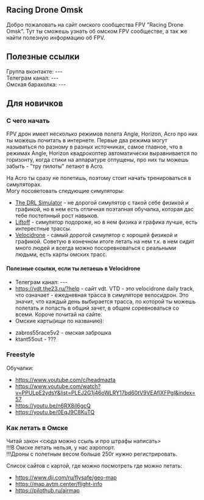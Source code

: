 ## Racing Drone Omsk
Добро пожаловать на сайт омского сообщества FPV "Racing Drone Omsk".
Тут ты сможешь узнать об омском FPV сообществе, а так же найти полезную информацию об FPV.

## Полезные ссылки
Группа вконтакте: ---  
Телеграм канал: ---  
Омская барахолка: ---  

## Для новичков

### С чего начать

FPV дрон имеет несколько режимов полета Angle, Horizon, Acro про них ты можешь почитать в интернете. Первые два режима могут называться по разному в разных источниках, самое главное, что в режимах Angle, Horizon квадрокоптер автоматически выравнивается по горизонту, когда стики на аппаратуре отпущены, про них ты можешь забыть - "тру пилоты" летают в Acro.

На Acro ты сразу не полетишь, поэтому стоит начать тренироваться в симуляторах.  
Могу посоветовать следующие симуляторы:
- [The DRL Simulator](https://store.steampowered.com/app/641780/The_Drone_Racing_League_Simulator) - не дорогой симулятор с такой себе физикой и графикой, но в нем есть отличная поэтапная обучалка, которая дас тебе постепнный рост навыков.  
- [Liftoff](https://store.steampowered.com/app/410340/Liftoff_FPV_Drone_Racing/) - симулятор подороже, но в нем физика и графика лучше, есть интерестные трассы. 
- [Velocidrone](https://velocidrone.com/shop) - самый дорогой симулятор с хорошей физикой и графикой. Советую в конечном итоге летать на нем т.к. в нем сидит много людей и всегда можно посоревноваться с реальными людьми, есть карты омских трасс.

#### Полезные ссылки, если ты летаешь в Velocidrone
- Телеграм канал: ---
- https://vdt.the23.ru/?help - сайт vdt. VTD - это velocidrone daily track, что означает - ежедневная трасса в симуляторе велосидрон. Это значит, что каждый день выбирается трасса, по которой ты можешь полетать и попасть в общий зачет, в общем соревноваться со всеми. Короче почитай на сайте.
- Омские карты(ищи по названию):
* zabros55race5v2 - омская заброшка
* ktant55out - ???

### Freestyle
Обучалки:
- https://www.youtube.com/c/headmazta
- https://www.youtube.com/watch?v=PPULpE2ydsY&list=PLEJ2G1j46oWLRY17bd60tV9VEAflXFPgl&index=57
- https://youtu.be/n6RX8iI6gcQ
- https://youtu.be/0EqJ9C8KuTQ

### Как летать в Омске
Читай закон <сюда можно ссыль и про штрафы написать>    
!!!В Омске летать нельзя, у нас аэропорт.  
!!!Дроны с полетным весом больше 250г нужно регистрировать.  

Список сайтов с картой, где можно посмотреть где можно летать:
- https://www.dji.com/ru/flysafe/geo-map
- https://map.avtm.center/flight-info
- https://pilothub.ru/airmap
